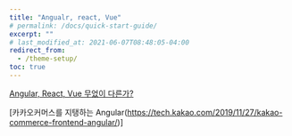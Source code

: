 ```yaml
---
title: "Angualr, react, Vue"
# permalink: /docs/quick-start-guide/
excerpt: ""
# last_modified_at: 2021-06-07T08:48:05-04:00
redirect_from:
  - /theme-setup/
toc: true
---
```




<!-- {% bibliography -f my/oh2013fit.bib %} -->

[Angular, React, Vue 무었이 다른가?](https://pusha.tistory.com/entry/Angular-React-Vue-%EB%AC%B4%EC%97%87%EC%9D%B4-%EB%8B%A4%EB%A5%B8%EA%B0%80?category=874072?category=874072)


[카카오커머스를 지탱하는 Angular(https://tech.kakao.com/2019/11/27/kakao-commerce-frontend-angular/)]
